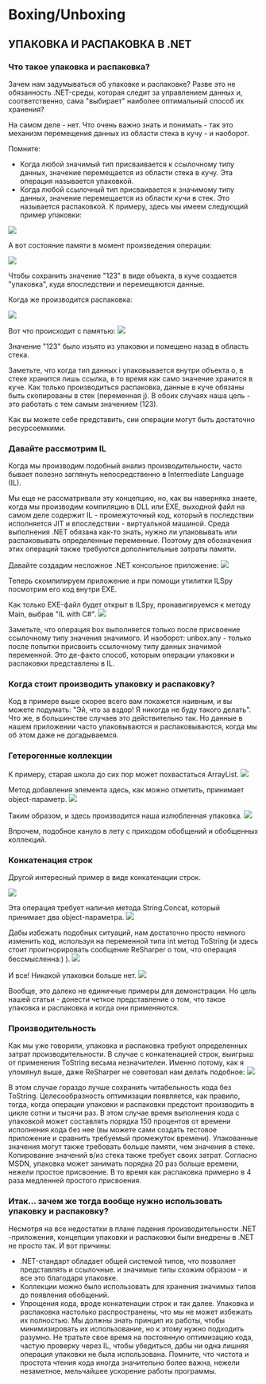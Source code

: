 # Boxing/Unboxing

## УПАКОВКА И РАСПАКОВКА В .NET

### Что такое упаковка и распаковка?

Зачем нам задумываться об упаковке и распаковке? Разве это не обязанность .NET-среды, которая следит за управлением данных и, соответственно, сама "выбирает" наиболее оптимальный способ их хранения?

На самом деле - нет. Что очень важно знать и понимать -  так это механизм перемещения данных из области стека в кучу - и наоборот.

Помните:

- Когда любой значимый тип присваивается к ссылочному типу данных, значение перемещается из области стека в кучу. Эта операция называется упаковкой.
- Когда любой ссылочный тип присваивается к значимому типу данных, значение перемещается из области кучи в стек. Это называется распаковкой.
К примеру, здесь мы имеем следующий пример упаковки:

![](https://itvdn.blob.core.windows.net/cbs-images/cbs-images-fcfd7933-c158-48f5-81b7-3cc4f45d125c.JPG)

А вот состояние памяти в момент произведения операции:

![](https://itvdn.blob.core.windows.net/cbs-images/cbs-images-e3cc4907-cf93-46fe-86c4-2aa479680a77.jpg)

Чтобы сохранить значение "123" в виде объекта, в куче создается "упаковка", куда впоследствии и перемещаются данные.

Когда же производится распаковка:

![](https://itvdn.blob.core.windows.net/cbs-images/cbs-images-4f4277c4-7bdd-4710-8f32-c7036d405747.JPG)

Вот что происходит с памятью:
![](https://itvdn.blob.core.windows.net/cbs-images/cbs-images-ce8b2608-0dfb-4dc9-8c17-b7d9c3e19539.jpg)

Значение "123" было изъято из упаковки и помещено назад в область стека.

Заметьте, что когда тип данных i упаковывается внутри объекта o, в стеке хранится лишь ссылка, в то время как само значение хранится в куче. Как только производиться распаковка, данные в куче обязаны быть скопированы в стек (переменная j). В обоих случаях наша цель - это работать с тем самым значением (123).

Как вы можете себе представить, сии операции могут быть достаточно ресурсоемкими.

 

### Давайте рассмотрим IL

Когда мы производим подобный анализ производительности, часто бывает полезно заглянуть непосредственно в Intermediate Language (IL).

Мы еще не рассматривали эту концепцию, но, как вы наверняка знаете, когда мы производим компиляцию в DLL или EXE, выходной файл на самом деле содержит IL - промежуточный код, который в последствии исполняется JIT и впоследствии - виртуальной машиной. Среда выполнения .NET обязана как-то знать, нужно ли упаковывать или распаковывать определенные переменные. Поэтому для обозначения этих операций также требуются дополнительные затраты памяти.

Давайте создадим несложное .NET консольное приложение:
![](https://itvdn.blob.core.windows.net/cbs-images/cbs-images-7524ba1c-d4de-46d7-b0ca-d3ed25d38a73.JPG)

Теперь скомпилируем приложение и при помощи утилитки ILSpy посмотрим его код внутри EXE.

Как только EXE-файл будет открыт в ILSpy, пронавигируемся к методу Main, выбрав "IL with C#".
![](https://itvdn.blob.core.windows.net/cbs-images/cbs-images-3f341759-067c-4414-84b3-6fd6fa2dbc5a.jpg)

Заметьте, что операция box выполняется только после присвоение ссылочному типу значения значимого. И наоборот: unbox.any - только после попытки присвоить ссылочному типу данных значимой переменной.
Это де-факто способ, которым операции упаковки и распаковки представлены в IL.

### Когда стоит производить упаковку и распаковку?

Код в примере выше скорее всего вам покажется наивным, и вы можете подумать: "Эй, что за вздор! Я никогда не буду такого делать". Что же, в большинстве случаев это действительно так. Но данные в нашем приложении часто упаковываются и распаковываются, когда мы об этом даже не догадываемся.

### Гетерогенные коллекции

К примеру, старая школа до сих пор может похвастаться ArrayList.
![](https://itvdn.blob.core.windows.net/cbs-images/cbs-images-59de9659-55f1-4f5e-8cc0-0f626fc7e9cc.jpg)

Метод добавления элемента здесь, как можно отметить, принимает object-параметр.
![](https://itvdn.blob.core.windows.net/cbs-images/cbs-images-a6328726-38f6-4d0e-92c1-6c918a807633.JPG)

Таким образом, и здесь производится наша излюбленная упаковка.
![](https://itvdn.blob.core.windows.net/cbs-images/cbs-images-dba76171-4e84-460d-aac8-4fdf77359cd3.jpg)

Впрочем, подобное кануло в лету с приходом обобщений и обобщенных коллекций.

### Конкатенация строк

Другой интересный пример в виде конкатенации строк.

![](https://itvdn.blob.core.windows.net/cbs-images/cbs-images-490a5bd4-047d-40ba-89fb-e380312d5d38.JPG)

Эта операция требует наличия метода String.Concat, который принимает два object-параметра.
![](https://itvdn.blob.core.windows.net/cbs-images/cbs-images-b264eb95-e092-43ca-b377-52b442b174cf.jpg)

Дабы избежать подобных ситуаций, нам достаточно просто немного изменить код, используя на переменной типа int метод ToString (и здесь стоит проигнорировать сообщение ReSharper о том, что операция бессмысленна:) ).
![](https://itvdn.blob.core.windows.net/cbs-images/cbs-images-97c7c808-140c-4c3e-b021-093e0b1b05fa.JPG)

И все! Никакой упаковки больше нет.
![](https://itvdn.blob.core.windows.net/cbs-images/cbs-images-7f6e176e-c645-454a-97f5-4a6510eb438d.jpg)

Вообще, это далеко не единичные примеры для демонстрации. Но цель нашей статьи - донести четкое представление о том, что такое упаковка и распаковка и когда они применяются.


### Производительность

Как мы уже говорили, упаковка и распаковка требуют определенных затрат производительности. В случае с конкатенацией строк, выигрыш от применения ToString весьма незначителен. Именно потому, как я упомянул выше, даже ReSharper не советовал нам делать подобное:
![](https://itvdn.blob.core.windows.net/cbs-images/cbs-images-3c30d8ec-d2ba-41d2-8fbb-968df36ba6f3.jpg)

В этом случае гораздо лучше сохранить читабельность кода без ToString.
Целесообразность оптимизации появляется, как правило, тогда, когда операции упаковки и распаковки предстоит производить в цикле сотни и тысячи раз. В этом случае время выполнения кода с упаковкой может составлять порядка 150 процентов от времени исполнения кода без нее (вы можете сами создать тестовое приложение и сравнить требуемый промежуток времени).
Упакованные значения могут также требовать больше памяти, чем значения в стеке. Копирование значений в/из стека также требует своих затрат. Согласно MSDN, упаковка может занимать порядка 20 раз больше времени, нежели простое присвоение. В то время как распаковка примерно в 4 раза медленней простого присвоения.

### Итак... зачем же тогда вообще нужно использовать упаковку и распаковку?

Несмотря на все недостатки в плане падения производительности .NET -приложения, концепции упаковки и распаковки были внедрены в .NET не просто так. И вот причины:
- .NET-стандарт обладает общей системой типов, что позволяет представлять и ссылочные. и значимые типы схожим образом - и все это благодаря упаковке.
- Коллекции можно было использовать для хранения значимых типов до появления обобщений.
- Упрощения кода, вроде конкатенации строк и так далее.
Упаковка и распаковка настолько распространены, что мы не может избежать их полностью. Мы должны знать принцип их работы, чтобы минимизировать их использование, но к этому нужно подходить разумно. Не тратьте свое время на постоянную оптимизацию кода, частую проверку через IL, чтобы убедиться, дабы ни одна лишняя операция упаковки не была использована. Помните, что чистота и простота чтения кода иногда значительно более важна, нежели незаметное, мельчайшее ускорение работы программы.


 


